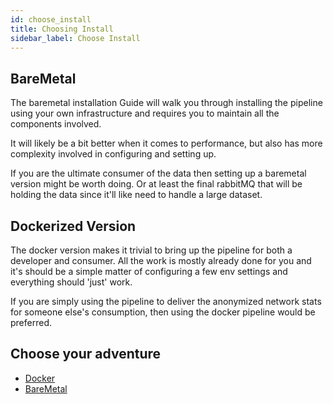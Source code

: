 ```yaml
---
id: choose_install
title: Choosing Install
sidebar_label: Choose Install
---
```


## BareMetal 

The baremetal installation Guide will walk you through installing the pipeline using your own infrastructure and requires you to maintain all the components involved. 

It will likely be a bit better when it comes to performance, but also has more complexity involved in configuring and setting up. 

If you are the ultimate consumer of the data then setting up a baremetal version might be worth doing.  Or at least the final rabbitMQ that will be holding the data since it'll like need to handle a large dataset.

## Dockerized Version

The docker version makes it trivial to bring up the pipeline for both a developer and consumer.  All the work is mostly already done for you and it's should be a simple matter of configuring a few env settings and everything should 'just' work. 

If you are simply using the pipeline to deliver the anonymized network stats for someone else's consumption, then using the docker pipeline would be preferred. 


## Choose your adventure

  * [Docker](/netsage-pipeline/docs/deploy/docker_install)
  * [BareMetal](/netsage-pipeline/docs/deploy/install)